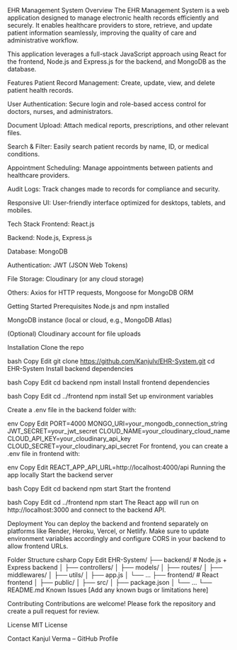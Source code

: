 EHR Management System
Overview
The EHR Management System is a web application designed to manage electronic health records efficiently and securely. It enables healthcare providers to store, retrieve, and update patient information seamlessly, improving the quality of care and administrative workflow.

This application leverages a full-stack JavaScript approach using React for the frontend, Node.js and Express.js for the backend, and MongoDB as the database.

Features
Patient Record Management: Create, update, view, and delete patient health records.

User Authentication: Secure login and role-based access control for doctors, nurses, and administrators.

Document Upload: Attach medical reports, prescriptions, and other relevant files.

Search & Filter: Easily search patient records by name, ID, or medical conditions.

Appointment Scheduling: Manage appointments between patients and healthcare providers.

Audit Logs: Track changes made to records for compliance and security.

Responsive UI: User-friendly interface optimized for desktops, tablets, and mobiles.

Tech Stack
Frontend: React.js

Backend: Node.js, Express.js

Database: MongoDB

Authentication: JWT (JSON Web Tokens)

File Storage: Cloudinary (or any cloud storage)

Others: Axios for HTTP requests, Mongoose for MongoDB ORM

Getting Started
Prerequisites
Node.js and npm installed

MongoDB instance (local or cloud, e.g., MongoDB Atlas)

(Optional) Cloudinary account for file uploads

Installation
Clone the repo

bash
Copy
Edit
git clone https://github.com/Kanjulv/EHR-System.git
cd EHR-System
Install backend dependencies

bash
Copy
Edit
cd backend
npm install
Install frontend dependencies

bash
Copy
Edit
cd ../frontend
npm install
Set up environment variables

Create a .env file in the backend folder with:

env
Copy
Edit
PORT=4000
MONGO_URI=your_mongodb_connection_string
JWT_SECRET=your_jwt_secret
CLOUD_NAME=your_cloudinary_cloud_name
CLOUD_API_KEY=your_cloudinary_api_key
CLOUD_SECRET=your_cloudinary_api_secret
For frontend, you can create a .env file in frontend with:

env
Copy
Edit
REACT_APP_API_URL=http://localhost:4000/api
Running the app locally
Start the backend server

bash
Copy
Edit
cd backend
npm start
Start the frontend

bash
Copy
Edit
cd ../frontend
npm start
The React app will run on http://localhost:3000 and connect to the backend API.

Deployment
You can deploy the backend and frontend separately on platforms like Render, Heroku, Vercel, or Netlify. Make sure to update environment variables accordingly and configure CORS in your backend to allow frontend URLs.

Folder Structure
csharp
Copy
Edit
EHR-System/
├── backend/         # Node.js + Express backend
│   ├── controllers/
│   ├── models/
│   ├── routes/
│   ├── middlewares/
│   ├── utils/
│   ├── app.js
│   └── ...
├── frontend/        # React frontend
│   ├── public/
│   ├── src/
│   ├── package.json
│   └── ...
└── README.md
Known Issues
[Add any known bugs or limitations here]

Contributing
Contributions are welcome! Please fork the repository and create a pull request for review.

License
MIT License

Contact
Kanjul Verma – GitHub Profile
